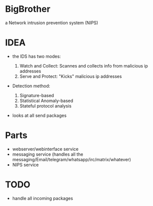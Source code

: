# BigBrother
a Network intrusion prevention system (NIPS)

# IDEA  
- the IDS has two modes:
    1. Watch and Collect: Scannes and collects info from malicious ip addresses
    2. Serve and Protect: "Kicks" malicious ip addresses  

- Detection method:
    1. Signature-based
    2. Statistical Anomaly-based
    3. Stateful protocol analysis

- looks at all send packages

# Parts
 - webserver/webinterface service
 - messaging service (handles all the messaging/Email/telegram/whatsapp/irc/matrix/whatever)
 - NIPS service

# TODO
- handle all incoming packages
